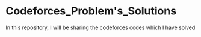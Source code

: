 # Codeforces_Problem's_Solutions
In this repository, I will be sharing the codeforces codes which I have solved
